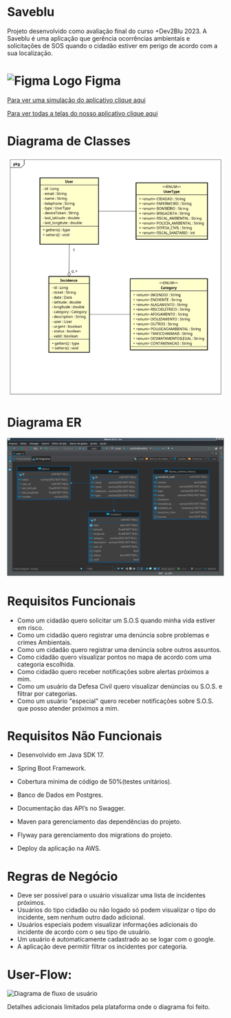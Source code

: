 # Saveblu 

Projeto desenvolvido como avaliação final do curso +Dev2Blu 2023. A Saveblu é uma aplicação
que gerência ocorrências ambientais e solicitações de SOS quando o cidadão estiver em perigo de acordo com a sua localização.

# <img src="https://upload.wikimedia.org/wikipedia/commons/3/33/Figma-logo.svg" alt="Figma Logo" width="30" height="30"/> Figma

[Para ver uma simulação do aplicativo clique aqui](https://www.figma.com/proto/CEcNU5FwVZSpT18mN2P2OE/SAVEBLU?type=design&node-id=1-2&scaling=scale-down&page-id=0%3A1&starting-point-node-id=1%3A2)

[Para ver todas a telas do nosso aplicativo clique aqui](https://www.figma.com/file/CEcNU5FwVZSpT18mN2P2OE/SAVEBLU?type=design&node-id=0-1&mode=design)

# Diagrama de Classes

![Diagrama de Classes](https://github.com/Devs2Blu-Avengers/Saveblu-Api/blob/dev/documentation/Class%20Diagram.png)

# Diagrama ER



![Diagrama ER](https://github.com/Devs2Blu-Avengers/Saveblu-Api/raw/main/documentation/DiagramaER.png)

# Requisitos Funcionais

- Como um cidadão quero solicitar um S.O.S quando minha vida estiver em risco.
- Como um cidadão quero registrar uma denúncia sobre problemas e crimes Ambientais.
- Como um cidadão quero registrar uma denúncia sobre outros assuntos.
- Como cidadão quero visualizar pontos no mapa de acordo com uma categoria escolhida.
- Como cidadão quero receber notificações sobre alertas próximos a mim.
- Como um usuário da Defesa Civil quero visualizar denúncias ou S.O.S. e filtrar por categorias. 
- Como um usuário "especial" quero receber notificações sobre S.O.S. que posso atender próximos a mim.

# Requisitos Não Funcionais

- Desenvolvido em Java SDK 17.

- Spring Boot Framework.

- Cobertura mínima de código de 50%(testes unitários).

- Banco de Dados em Postgres.

- Documentação das API’s no Swagger.

- Maven para gerenciamento das dependências do projeto.
- Flyway para gerenciamento dos migrations do projeto.

- Deploy da aplicação na AWS.

# Regras de Negócio

- Deve ser possível para o usuário visualizar uma lista de incidentes próximos.
- Usuários do tipo cidadão ou não logado só podem visualizar o tipo do incidente, sem nenhum outro dado adicional.
- Usuários especiais podem visualizar informações adicionais do incidente de acordo com o seu tipo de usuário.
- Um usuário é automaticamente cadastrado ao se logar com o google.
- A aplicação deve permitir filtrar os incidentes por categoria.

# User-Flow: 
![Diagrama de fluxo de usuário](https://github.com/Devs2Blu-Avengers/Prototipacao/assets/99457651/0367e587-4d24-46d1-b18d-32b51104aa8f)

Detalhes adicionais limitados pela plataforma onde o diagrama foi feito.


